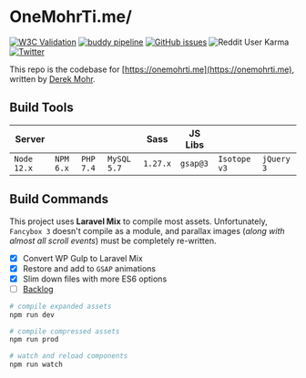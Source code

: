 # OneMohrTi.me/

[![W3C Validation](https://img.shields.io/w3c-validation/html?targetUrl=https%3A%2F%2Fonemohrti.me)](https://validator.w3.org/nu/?doc=https%3A%2F%2Fonemohrti.me)
[![buddy pipeline](https://app.buddy.works/onemohrtime/onemohrtime/pipelines/pipeline/231049/badge.svg?token=87fbddf4764a79d8087606f27acba051a5f8777676ebcfd6ebb9563158502a61 "buddy pipeline")](https://buddy.works/)
[![GitHub issues](https://img.shields.io/github/issues/onemohrtime/onemohrtime-theme)](https://github.com/OneMohrTime/onemohrtime-theme/issues)
![Reddit User Karma](https://img.shields.io/reddit/user-karma/combined/onemohrtime?label=karma)
[![Twitter](https://img.shields.io/twitter/url?style=social&url=https%3A%2F%2Ftwitter.com%2Fonemohrtime)](https://twitter.com/intent/tweet?text=Check+out+these+interactions:&url=https%3A%2F%2Fgithub.com%2FOneMohrTime%2Fonemohrtime-theme)

This repo is the codebase for [https://onemohrti.me](https://onemohrti.me), written by [Derek Mohr](https://instagram.com/onemohrtimedesign).

## Build Tools

| Server | | | | Sass | JS Libs | | |
| - | - | - | - | - | - | - | - |
| `Node 12.x` | `NPM 6.x` | `PHP 7.4` | `MySQL 5.7` | `1.27.x` | `gsap@3` | `Isotope v3` | `jQuery 3` |

## Build Commands

This project uses **Laravel Mix** to compile most assets. Unfortunately, `Fancybox 3` doesn't compile as a module, and parallax images (_along with almost all scroll events_) must be completely re-written.

- [x] Convert WP Gulp to Laravel Mix
- [x] Restore and add to `GSAP` animations
- [x] Slim down files with more ES6 options
- [ ] [Backlog](./issues)

```zsh
# compile expanded assets
npm run dev

# compile compressed assets
npm run prod

# watch and reload components
npm run watch
```
